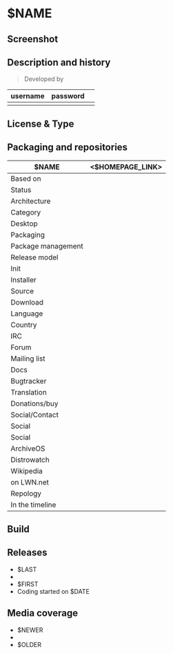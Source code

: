 # $NAME

## Screenshot


## Description and history

>

> Developed by

| username | password |  |
|----------|----------|--|
|  |  |  |


## License & Type

>


## Packaging and repositories 

| $NAME | <$HOMEPAGE_LINK> |
|-----------------------|--|
| Based on              |  |
| Status                |  |
| Architecture          |  |
| Category              |  |
| Desktop               |  |
| Packaging             |  |
| Package management    |  |
| Release model         |  |
| Init                  |  |
| Installer             |  |
| Source                |  |
| Download              |  |
| Language              |  |
| Country               |  |
| IRC                   |  |
| Forum                 |  |
| Mailing list          |  |
| Docs                  |  |
| Bugtracker            |  |
| Translation           |  |
| Donations/buy         |  |
| Social/Contact        |  |
| Social                |  |
| Social                |  |
| ArchiveOS             |  |
| Distrowatch           |  |
| Wikipedia             |  |
| on LWN.net            |  |
| Repology              |  |
| In the timeline       |  |


## Build

>


## Releases

* $LAST
* 
* $FIRST
* Coding started on $DATE


## Media coverage

* $NEWER
* 
* $OLDER
